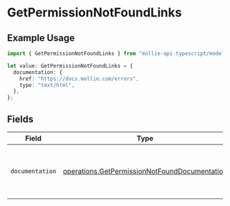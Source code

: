 # GetPermissionNotFoundLinks

## Example Usage

```typescript
import { GetPermissionNotFoundLinks } from "mollie-api-typescript/models/operations";

let value: GetPermissionNotFoundLinks = {
  documentation: {
    href: "https://docs.mollie.com/errors",
    type: "text/html",
  },
};
```

## Fields

| Field                                                                                                          | Type                                                                                                           | Required                                                                                                       | Description                                                                                                    |
| -------------------------------------------------------------------------------------------------------------- | -------------------------------------------------------------------------------------------------------------- | -------------------------------------------------------------------------------------------------------------- | -------------------------------------------------------------------------------------------------------------- |
| `documentation`                                                                                                | [operations.GetPermissionNotFoundDocumentation](../../models/operations/getpermissionnotfounddocumentation.md) | :heavy_check_mark:                                                                                             | The URL to the generic Mollie API error handling guide.                                                        |